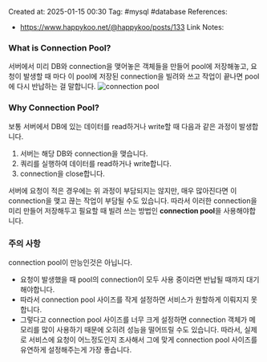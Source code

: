 Created at:  2025-01-15 00:30
Tag: #mysql #database 
References:
- https://www.happykoo.net/@happykoo/posts/133
Link Notes:

### What is Connection Pool?
서버에서 미리 DB와 connection을 맺어놓은 객체들을 만들어 pool에 저장해놓고, 요청이 발생할 때 마다 이 pool에 저장된 connection을 빌려와 쓰고 작업이 끝나면 pool에 다시 반납하는 걸 말합니다. 
![connection pool](https://pdf-lib.org/Images/UpLoadImages/2019102716036302.png)

### Why Connection Pool? 
보통 서버에서 DB에 있는 데이터를 read하거나 write할 때 다음과 같은 과정이 발생합니다. 
1. 서버는 해당 DB와 connection을 맺습니다.
2. 쿼리를 실행하여 데이터를 read하거나 write합니다. 
3. connection을 close합니다. 

서버에 요청이 적은 경우에는 위 과정이 부담되지는 않지만, 매우 많아진다면 이 connection을 맺고 끊는 작업이 부담될 수도 있습니다. 
따라서 이러한 connection을 미리 만들어 저장해두고 필요할 때 빌려 쓰는 방법인 **connection pool**을 사용해야합니다. 

### 주의 사항
connection pool이 만능인것은 아닙니다. 
- 요청이 발생했을 때 pool의 connection이 모두 사용 중이라면 반납될 때까지 대기해야합니다.
- 따라서 connection pool 사이즈를 작게 설정하면 서비스가 원할하게 이뤄지지 못합니다. 
- 그렇다고 connection pool 사이즈를 너무 크게 설정하면 connection 객체가 메모리를 많이 사용하기 때문에 오히려 성능을 떨어뜨릴 수도 있습니다. 
따라서, 실제로 서비스에 요청이 어느정도인지 조사해서 그에 맞게 connection pool 사이즈를 유연하게 설정해주는게 가장 좋습니다. 